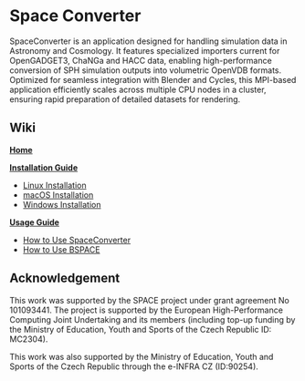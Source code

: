 # Space Converter

SpaceConverter is an application designed for handling simulation data in Astronomy and Cosmology. It features specialized importers current for OpenGADGET3, ChaNGa and HACC data, enabling high-performance conversion of SPH simulation outputs into volumetric OpenVDB formats. Optimized for seamless integration with Blender and Cycles, this MPI-based application efficiently scales across multiple CPU nodes in a cluster, ensuring rapid preparation of detailed datasets for rendering.

## Wiki

[**Home**](../../wikis/home)

[**Installation Guide**](../../wikis/installation-guide)
- [Linux Installation](../../wikis/installation-guide/linux-installation)
- [macOS Installation](../../wikis/installation-guide/macos-installation)
- [Windows Installation](../../wikis/installation-guide/windows-installation)

[**Usage Guide**](../../wikis/usage-guide)
- [How to Use SpaceConverter](../../wikis/usage-guide/how-to-use)
- [How to Use BSPACE](../../wikis/usage-guide/bspace)

## Acknowledgement
This work was supported by the SPACE project under grant agreement No 101093441. The project is supported by the European High-Performance Computing Joint Undertaking and its members (including top-up funding by the Ministry of Education, Youth and Sports of the Czech Republic ID: MC2304). 

This work was also supported by the Ministry of Education, Youth and Sports of the Czech Republic through the e-INFRA CZ (ID:90254).
